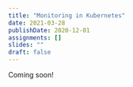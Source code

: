 ```yaml
---
title: "Monitoring in Kubernetes"
date: 2021-03-28
publishDate: 2020-12-01
assignments: []
slides: ""
draft: false
---
```


Coming soon!
